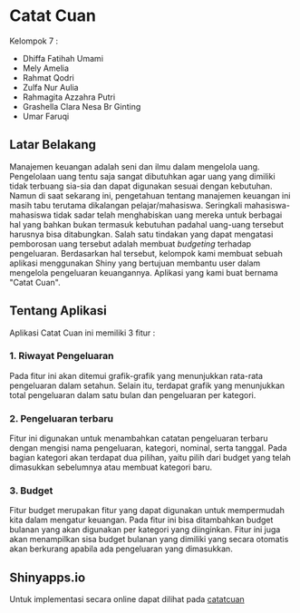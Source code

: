 # Catat Cuan
Kelompok 7 :
- Dhiffa Fatihah Umami
- Mely Amelia
- Rahmat Qodri
- Zulfa Nur Aulia
- Rahmagita Azzahra Putri
- Grashella Clara Nesa Br Ginting
- Umar Faruqi

## Latar Belakang
Manajemen keuangan adalah seni dan ilmu dalam mengelola uang. Pengelolaan uang tentu saja sangat dibutuhkan agar uang yang dimiliki tidak terbuang sia-sia dan dapat digunakan sesuai dengan kebutuhan. Namun di saat sekarang ini, pengetahuan tentang manajemen keuangan ini masih tabu terutama dikalangan pelajar/mahasiswa. Seringkali mahasiswa-mahasiswa tidak sadar telah menghabiskan uang mereka untuk berbagai hal yang bahkan bukan termasuk kebutuhan padahal uang-uang tersebut harusnya bisa ditabungkan. Salah satu tindakan yang dapat mengatasi pemborosan uang tersebut adalah membuat _budgeting_ terhadap pengeluaran. Berdasarkan hal tersebut, kelompok kami membuat sebuah aplikasi menggunakan Shiny yang bertujuan membantu user dalam mengelola pengeluaran keuangannya. Aplikasi yang kami buat bernama "Catat Cuan".

## Tentang Aplikasi
Aplikasi Catat Cuan ini memiliki 3 fitur :
### 1. Riwayat Pengeluaran
Pada fitur ini akan ditemui grafik-grafik yang menunjukkan rata-rata pengeluaran dalam setahun. Selain itu, terdapat grafik yang menunjukkan total pengeluaran dalam satu bulan dan pengeluaran per kategori.

### 2. Pengeluaran terbaru
Fitur ini digunakan untuk menambahkan catatan pengeluaran terbaru dengan mengisi nama pengeluaran, kategori, nominal, serta tanggal. Pada bagian kategori akan terdapat dua pilihan, yaitu pilih dari budget yang telah dimasukkan sebelumnya atau membuat kategori baru.

### 3. Budget
Fitur budget merupakan fitur yang dapat digunakan untuk mempermudah kita dalam mengatur keuangan. Pada fitur ini bisa ditambahkan budget bulanan yang akan digunakan per kategori yang diinginkan. Fitur ini juga akan menampilkan sisa budget bulanan yang dimiliki yang secara otomatis akan berkurang apabila ada pengeluaran yang dimasukkan.

## Shinyapps.io
Untuk implementasi secara online dapat dilihat pada [catatcuan](https://mlyamelia.shinyapps.io/catatcuan/)
